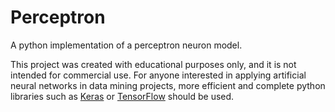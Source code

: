 # Perceptron

A python implementation of a perceptron neuron model.

This project was created with educational purposes only, and it is not intended for commercial use. For anyone interested in applying artificial neural networks in data mining projects, more efficient and complete python libraries such as [Keras](https://keras.io) or [TensorFlow](https://www.tensorflow.org) should be used. 
